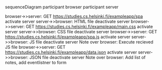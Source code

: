 sequenceDiagram
participant browser
participant server

browser->>server: GET https://studies.cs.helsinki.fi/exampleapp/spa
activate server
server->>browser: HTML file
deactivate server
browser->>server: GET https://studies.cs.helsinki.fi/exampleapp/main.css
activate server
server->>browser: CSS file
deactivate server
browser->>server: GET https://studies.cs.helsinki.fi/exampleapp/spa.js
activate server
server->>browser: JS file
deactivate server
Note over browser: Execute recieved JS file
browser->>server: GET https://studies.cs.helsinki.fi/exampleapp/data.json
activate server
server->>browser: JSON file
deactivate server
Note over browser: Add list of notes, add eventlistner to form
